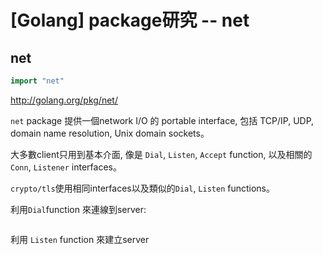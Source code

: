 # [Golang] package研究 --  net 

## net 

``` go 
import "net"
``` 

http://golang.org/pkg/net/

`net` package 提供一個network I/O 的 portable interface, 包括 TCP/IP, UDP, domain name resolution, Unix domain sockets。

大多數client只用到基本介面, 像是 `Dial`, `Listen`, `Accept` function, 以及相關的 `Conn`, `Listener` interfaces。

`crypto/tls`使用相同interfaces以及類似的`Dial`, `Listen` functions。

利用`Dial`function 來連線到server: 

``` go 

```

利用 `Listen` function 來建立server

``` go
```



